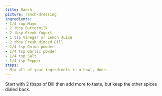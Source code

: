 ```yaml
---
title: Ranch
picture: ranch-dressing
ingredients:
- 1/4 cup Mayo
- 2 tbsp Buttermilk
- 2 tbsp Greek Yogurt
- 1 tsp Vinegar or Lemon Juice
- 2 tbsp Fresh Minced Dill
- 1/4 tsp Onion powder
- 1/4 tsp Garlic powder
- 1/4 tsp Salt
- 1/4 tsp Pepper
steps:
- Mix all of your ingredients in a bowl, done. 
---
```


Start with 2 tbsps of Dill then add more to taste, but keep the other spices dialed back.
